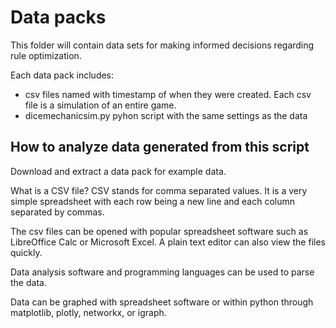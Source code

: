 # Data packs

This folder will contain data sets for making informed decisions regarding rule optimization.

Each data pack includes:
* csv files named with timestamp of when they were created.  Each csv file is a simulation of an entire game.
* dicemechanicsim.py pyhon script with the same settings as the data

## How to analyze data generated from this script

Download and extract a data pack for example data.

What is a CSV file?  CSV stands for comma separated values.  It is a very simple spreadsheet with each row being a new line and each column separated by commas.

The csv files can be opened with popular spreadsheet software such as LibreOffice Calc or Microsoft Excel.  A plain text editor can also view the files quickly.

Data analysis software and programming languages can be used to parse the data.

Data can be graphed with spreadsheet software or within python through matplotlib, plotly, networkx, or igraph.
